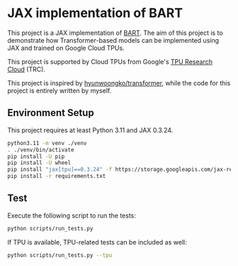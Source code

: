 # JAX implementation of BART

This project is a JAX implementation of [BART](https://arxiv.org/abs/1910.13461). The aim of this project is to demonstrate how Transformer-based models can be implemented using JAX and trained on Google Cloud TPUs.

This project is supported by Cloud TPUs from Google's [TPU Research Cloud](https://sites.research.google/trc/about/) (TRC).

This project is inspired by [hyunwoongko/transformer](https://github.com/hyunwoongko/transformer), while the code for this project is entirely written by myself.

## Environment Setup

This project requires at least Python 3.11 and JAX 0.3.24.

```sh
python3.11 -m venv ./venv
. ./venv/bin/activate
pip install -U pip
pip install -U wheel
pip install "jax[tpu]==0.3.24" -f https://storage.googleapis.com/jax-releases/libtpu_releases.html
pip install -r requirements.txt
```

## Test

Execute the following script to run the tests:

```sh
python scripts/run_tests.py
```

If TPU is available, TPU-related tests can be included as well:

```sh
python scripts/run_tests.py --tpu
```
